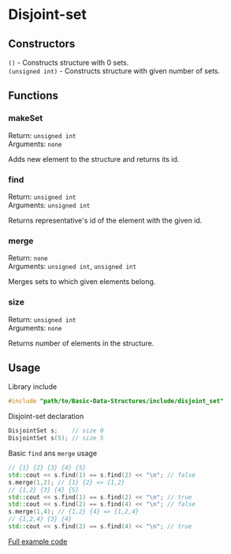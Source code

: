 # Disjoint-set

## Constructors

`()` - Constructs structure with 0 sets.
<br>
`(unsigned int)` - Constructs structure with given number of sets.

## Functions

### makeSet
Return: `unsigned int`
<br>
Arguments: `none`

Adds new element to the structure and returns its id.

### find
Return: `unsigned int`
<br>
Arguments: `unsigned int`

Returns representative's id of the element with the given id.

### merge
Return: `none`
<br>
Arguments: `unsigned int`, `unsigned int`

Merges sets to which given elements belong.

### size
Return: `unsigned int`
<br>
Arguments: `none`

Returns number of elements in the structure.

## Usage

Library include
```c++
#include "path/to/Basic-Data-Structures/include/disjoint_set"
```
Disjoint-set declaration
```c++
DisjointSet s;    // size 0
DisjointSet s(5); // size 5
```
Basic `find` ans `merge` usage
```c++
// {1} {2} {3} {4} {5}
std::cout << s.find(1) == s.find(2) << "\n"; // false
s.merge(1,2); // {1} {2} => {1,2}
// {1,2} {3} {4} {5}
std::cout << s.find(1) == s.find(2) << "\n"; // true
std::cout << s.find(2) == s.find(4) << "\n"; // false
s.merge(1,4); // {1,2} {4} => {1,2,4}
// {1,2,4} {3} {4}
std::cout << s.find(2) == s.find(4) << "\n"; // true
```
[Full example code](example.cpp)
